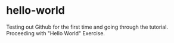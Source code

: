 # hello-world
Testing out Github for the first time and going through the tutorial. Proceeding with "Hello World" Exercise.
